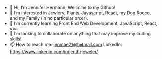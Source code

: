 - 👋 Hi, I’m Jennifer Hermann, Welcome to my Github!
- 👀 I’m interested in Jewlery, Plants, Javascript, React, my Dog Rocco, and my Family (in no particular order).
- 🌱 I’m currently learning Front End Web Development, JavaScript, React, etc. 
- 💞️ I’m looking to collaborate on anything that may improve my coding skills!
- 📫 How to reach me: jenmae21@hotmail.com   LinkedIn: https://www.linkedin.com/in/jenthejeweler/

<!---
JenTheJeweler/JenTheJeweler is a ✨ special ✨ repository because its `README.md` (this file) appears on your GitHub profile.
You can click the Preview link to take a look at your changes.
--->
